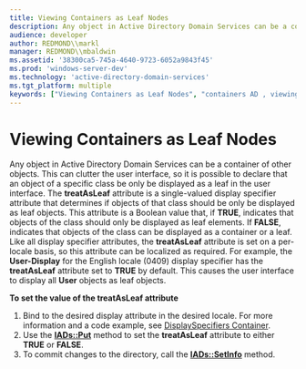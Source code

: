 ```yaml
---
title: Viewing Containers as Leaf Nodes
description: Any object in Active Directory Domain Services can be a container of other objects.
audience: developer
author: REDMOND\\markl
manager: REDMOND\\mbaldwin
ms.assetid: '38300ca5-745a-4640-9723-6052a9843f45'
ms.prod: 'windows-server-dev'
ms.technology: 'active-directory-domain-services'
ms.tgt_platform: multiple
keywords: ["Viewing Containers as Leaf Nodes", "containers AD , viewing as leaf nodes", "leaf AD , viewing containers as leaf nodes"]
---
```


# Viewing Containers as Leaf Nodes

Any object in Active Directory Domain Services can be a container of other objects. This can clutter the user interface, so it is possible to declare that an object of a specific class be only be displayed as a leaf in the user interface. The **treatAsLeaf** attribute is a single-valued display specifier attribute that determines if objects of that class should be only be displayed as leaf objects. This attribute is a Boolean value that, if **TRUE**, indicates that objects of the class should only be displayed as leaf elements. If **FALSE**, indicates that objects of the class can be displayed as a container or a leaf. Like all display specifier attributes, the **treatAsLeaf** attribute is set on a per-locale basis, so this attribute can be localized as required. For example, the **User-Display** for the English locale (0409) display specifier has the **treatAsLeaf** attribute set to **TRUE** by default. This causes the user interface to display all **User** objects as leaf objects.

**To set the value of the **treatAsLeaf** attribute**

1.  Bind to the desired display attribute in the desired locale. For more information and a code example, see [DisplaySpecifiers Container](displayspecifiers-container.md).
2.  Use the [**IADs::Put**](https://msdn.microsoft.com/library/aa746352) method to set the **treatAsLeaf** attribute to either **TRUE** or **FALSE**.
3.  To commit changes to the directory, call the [**IADs::SetInfo**](https://msdn.microsoft.com/library/aa746354) method.

 

 




